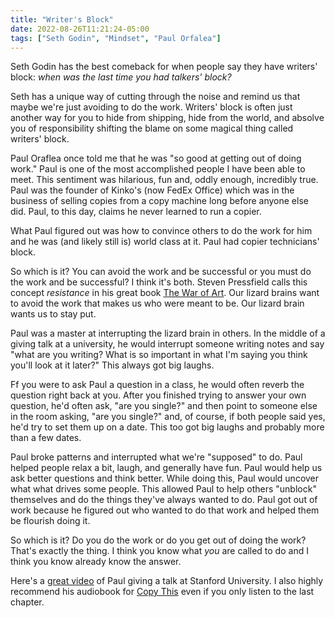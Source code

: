 ```yaml
---
title: "Writer's Block"
date: 2022-08-26T11:21:24-05:00
tags: ["Seth Godin", "Mindset", "Paul Orfalea"]
---
```


Seth Godin has the best comeback for when people say they have writers' block: _when was the last time you had talkers' block?_

Seth has a unique way of cutting through the noise and remind us that maybe we're just avoiding to do the work. Writers' block is often just another way for you to hide from shipping, hide from the world, and absolve you of responsibility shifting the blame on some magical thing called writers' block.

Paul Oraflea once told me that he was "so good at getting out of doing work." Paul is one of the most accomplished people I have been able to meet. This sentiment was hilarious, fun and, oddly enough, incredibly true. Paul was the founder of Kinko's (now FedEx Office) which was in the business of selling copies from a copy machine long before anyone else did. Paul, to this day, claims he never learned to run a copier.

What Paul figured out was how to convince others to do the work for him and he was (and likely still is) world class at it. Paul had copier technicians' block. 

So which is it? You can avoid the work and be successful or you must do the work and be successful? I think it's both. Steven Pressfield calls this concept *resistance* in his great book [The War of Art](https://amzn.to/3cli86T). Our lizard brains want to avoid the work that makes us who were meant to be. Our lizard brain wants us to stay put.

Paul was a master at interrupting the lizard brain in others. In the middle of a giving talk at a university, he would interrupt someone writing notes and say "what are you writing? What is so important in what I'm saying you think you'll look at it later?" This always got big laughs. 

Ff you were to ask Paul a question in a class, he would often reverb the question right back at you. After you finished trying to answer your own question, he'd often ask, "are you single?" and then point to someone else in the room asking, "are you single?" and, of course, if both people said yes, he'd try to set them up on a date. This too got big laughs and probably more than a few dates.

Paul broke patterns and interrupted what we're "supposed" to do. Paul helped people relax a bit, laugh, and generally have fun. Paul would help us ask better questions and think better. While doing this, Paul would uncover what what drives some people. This allowed Paul to help others "unblock" themselves and do the things they've always wanted to do. Paul got out of work because he figured out who wanted to do that work and helped them be flourish doing it. 

So which is it? Do you do the work or do you get out of doing the work? That's exactly the thing. I think you know what *you* are called to do and I think you know already know the answer.  

Here's a [great video](https://www.youtube.com/watch?v=wAHal48eokk) of Paul giving a talk at Stanford University. I also highly recommend his audiobook for [Copy This](https://amzn.to/3pPNKEO) even if you only listen to the last chapter.